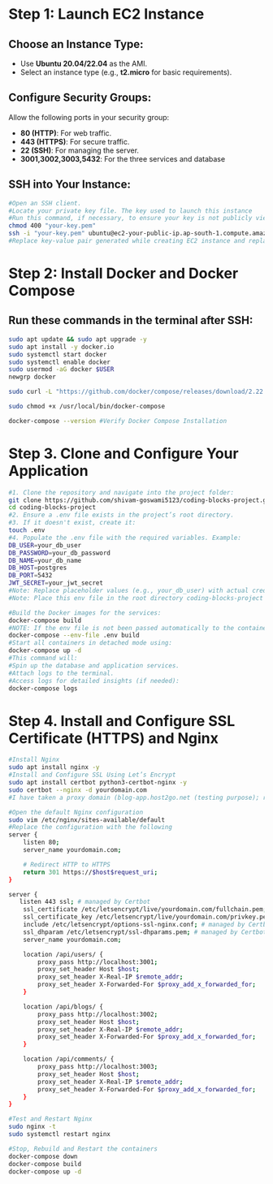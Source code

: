 # Step 1: Launch EC2 Instance

## Choose an Instance Type:
- Use **Ubuntu 20.04/22.04** as the AMI.
- Select an instance type (e.g., **t2.micro** for basic requirements).

## Configure Security Groups:
Allow the following ports in your security group:
- **80 (HTTP)**: For web traffic.
- **443 (HTTPS)**: For secure traffic.
- **22 (SSH)**: For managing the server. 
- **3001,3002,3003,5432**: For the three services and database

## SSH into Your Instance:
```bash
#Open an SSH client.
#Locate your private key file. The key used to launch this instance
#Run this command, if necessary, to ensure your key is not publicly viewable.
chmod 400 "your-key.pem"
ssh -i "your-key.pem" ubuntu@ec2-your-public-ip.ap-south-1.compute.amazonaws.com
#Replace key-value pair generated while creating EC2 instance and replace with the public IP of the instance
```

# Step 2: Install Docker and Docker Compose

## Run these commands in the terminal after SSH:
```bash
sudo apt update && sudo apt upgrade -y
sudo apt install -y docker.io
sudo systemctl start docker
sudo systemctl enable docker
sudo usermod -aG docker $USER
newgrp docker

sudo curl -L "https://github.com/docker/compose/releases/download/2.22.0/docker-compose-$(uname -s)-$(uname -m)" -o /usr/local/bin/docker-compose

sudo chmod +x /usr/local/bin/docker-compose

docker-compose --version #Verify Docker Compose Installation
```

# Step 3. Clone and Configure Your Application
   ```bash
#1. Clone the repository and navigate into the project folder:
git clone https://github.com/shivam-goswami5123/coding-blocks-project.git
cd coding-blocks-project
#2. Ensure a .env file exists in the project’s root directory. 
#3. If it doesn't exist, create it:
touch .env
#4. Populate the .env file with the required variables. Example: 
DB_USER=your_db_user
DB_PASSWORD=your_db_password
DB_NAME=your_db_name
DB_HOST=postgres
DB_PORT=5432
JWT_SECRET=your_jwt_secret
#Note: Replace placeholder values (e.g., your_db_user) with actual credentials and secrets.
#Note: Place this env file in the root directory coding-blocks-project where docker-compose.yml file is present
```

```bash
#Build the Docker images for the services:
docker-compose build
#NOTE: If the env file is not been passed automatically to the containers while building then specify explicitly the env file in the build command
docker-compose --env-file .env build
#Start all containers in detached mode using:
docker-compose up -d
#This command will:
#Spin up the database and application services.
#Attach logs to the terminal.
#Access logs for detailed insights (if needed):
docker-compose logs
```

# Step 4. Install and Configure SSL Certificate (HTTPS) and Nginx

```bash
#Install Nginx
sudo apt install nginx -y
#Install and Configure SSL Using Let’s Encrypt
sudo apt install certbot python3-certbot-nginx -y
sudo certbot --nginx -d yourdomain.com 
#I have taken a proxy domain (blog-app.host2go.net (testing purpose); replace with your domain in the command)

#Open the default Nginx configuration
sudo vim /etc/nginx/sites-available/default
#Replace the configuration with the following
server {
    listen 80;
    server_name yourdomain.com;

    # Redirect HTTP to HTTPS
    return 301 https://$host$request_uri;
}

server {
   listen 443 ssl; # managed by Certbot
    ssl_certificate /etc/letsencrypt/live/yourdomain.com/fullchain.pem; # managed by Certbot
    ssl_certificate_key /etc/letsencrypt/live/yourdomain.com/privkey.pem; # managed by Certbot
    include /etc/letsencrypt/options-ssl-nginx.conf; # managed by Certbot
    ssl_dhparam /etc/letsencrypt/ssl-dhparams.pem; # managed by Certbot
    server_name yourdomain.com;

    location /api/users/ {
        proxy_pass http://localhost:3001;
        proxy_set_header Host $host;
        proxy_set_header X-Real-IP $remote_addr;
        proxy_set_header X-Forwarded-For $proxy_add_x_forwarded_for;
    }

    location /api/blogs/ {
        proxy_pass http://localhost:3002;
        proxy_set_header Host $host;
        proxy_set_header X-Real-IP $remote_addr;
        proxy_set_header X-Forwarded-For $proxy_add_x_forwarded_for;
    }

    location /api/comments/ {
        proxy_pass http://localhost:3003;
        proxy_set_header Host $host;
        proxy_set_header X-Real-IP $remote_addr;
        proxy_set_header X-Forwarded-For $proxy_add_x_forwarded_for;
    }
}

#Test and Restart Nginx
sudo nginx -t
sudo systemctl restart nginx

#Stop, Rebuild and Restart the containers
docker-compose down
docker-compose build
docker-compose up -d
```


